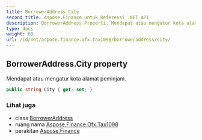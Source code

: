 ```yaml
---
title: BorrowerAddress.City
second_title: Aspose.Finance untuk Referensi .NET API
description: BorrowerAddress Properti. Mendapat atau mengatur kota alamat peminjam.
type: docs
weight: 60
url: /id/net/aspose.finance.ofx.tax1098/borroweraddress/city/
---
```

## BorrowerAddress.City property

Mendapat atau mengatur kota alamat peminjam.

```csharp
public string City { get; set; }
```

### Lihat juga

* class [BorrowerAddress](../)
* ruang nama [Aspose.Finance.Ofx.Tax1098](../../borroweraddress/)
* perakitan [Aspose.Finance](../../../)


